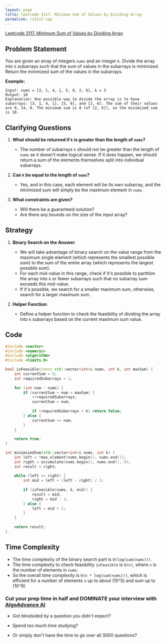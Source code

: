 ```yaml
---
layout: page
title: leetcode 3117. Minimum Sum of Values by Dividing Array
permalink: /s3117-cpp
---
```

[Leetcode 3117. Minimum Sum of Values by Dividing Array](https://algoadvance.github.io/algoadvance/l3117)
## Problem Statement

You are given an array of integers `nums` and an integer `k`. Divide the array into `k` subarrays such that the sum of values in the subarrays is minimized. Return the minimized sum of the values in the subarrays.

**Example:**
```
Input: nums = [3, 1, 4, 1, 5, 9, 2, 6], k = 3
Output: 10
Explanation: One possible way to divide the array is to have subarrays: [3, 1, 4, 1], [5, 9], and [2, 6]. The sum of their values are 9, 14, 8. The minimum sum is 8 (of [2, 6]), so the minimized sum is 10.
```

## Clarifying Questions

1. **What should be returned if `k` is greater than the length of `nums`?**
   - The number of subarrays `k` should not be greater than the length of `nums` as it doesn’t make logical sense. If it does happen, we should return a sum of the elements themselves split into individual subarrays.

2. **Can `k` be equal to the length of `nums`?**
   - Yes, and in this case, each element will be its own subarray, and the minimized sum will simply be the maximum element in `nums`.

3. **What constraints are given?**
   - Will there be a guaranteed solution?
   - Are there any bounds on the size of the input array?

## Strategy

1. **Binary Search on the Answer**:
   - We will take advantage of binary search on the value range from the maximum single element (which represents the smallest possible sum) to the sum of the entire array (which represents the largest possible sum).
   - For each mid-value in this range, check if it's possible to partition the array into `k` or fewer subarrays such that no subarray sum exceeds this mid-value.
   - If it's possible, we search for a smaller maximum sum, otherwise, search for a larger maximum sum.

2. **Helper Function**:
   - Define a helper function to check the feasibility of dividing the array into `k` subarrays based on the current maximum sum value.

## Code

```cpp
#include <vector>
#include <numeric>
#include <algorithm>
#include <limits.h>

bool isFeasible(const std::vector<int>& nums, int k, int maxSum) {
    int currentSum = 0;
    int requiredSubarrays = 1;
    
    for (int num : nums) {
        if (currentSum + num > maxSum) {
            ++requiredSubarrays;
            currentSum = num;
            
            if (requiredSubarrays > k) return false;
        } else {
            currentSum += num;
        }
    }
    
    return true;
}

int minimizedSum(std::vector<int>& nums, int k) {
    int left = *max_element(nums.begin(), nums.end());
    int right = accumulate(nums.begin(), nums.end(), 0);
    int result = right;
    
    while (left <= right) {
        int mid = left + (left - right) / 2;
        
        if (isFeasible(nums, k, mid)) {
            result = mid;
            right = mid - 1;
        } else {
            left = mid + 1;
        }
    }
    
    return result;
}
```

## Time Complexity

- The time complexity of the binary search part is `O(log(sum(nums)))`.
- The time complexity to check feasibility `isFeasible` is `O(n)`, where `n` is the number of elements in `nums`.
- So the overall time complexity is `O(n * log(sum(nums)))`, which is efficient for a number of elements `n` up to about \(10^5\) and sum up to \(10^9\).


### Cut your prep time in half and DOMINATE your interview with [AlgoAdvance AI](https://algoAdvance.com)

- Got blindsided by a question you didn't expect?

- Spend too much time studying?

- Or simply don't have the time to go over all 3000 questions?

